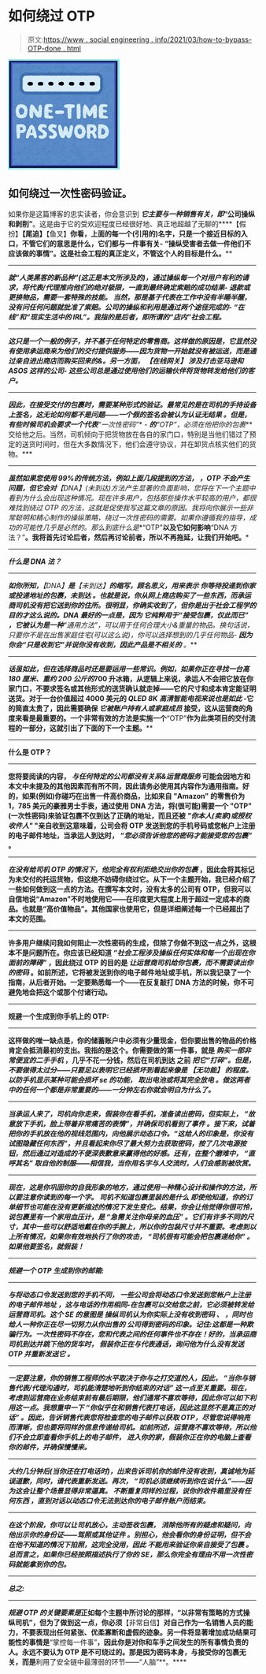 # 如何绕过 OTP

> 原文:[https://www . social engineering . info/2021/03/how-to-bypass-OTP-done . html](https://www.socialengineering.info/2021/03/how-to-bypass-otp-done.html)

[![](img/1b0700a37cd11537518e8ac14c5ccd0a.png)](https://1.bp.blogspot.com/-ykQd0b1z-Yc/YEx_nbjkyNI/AAAAAAAAmMA/bWLY2e5d1bgeWazVzafYmrn_zAqM10yVgCLcBGAsYHQ/s226/One%2BTime%2BPassword.%2Bwww.socialengineers.net.jpg)

## **如何绕过一次性密码验证。**

如果你是这篇博客的忠实读者，你会意识到 ***它主要与一种销售有关，即*“公司操纵和剥削”**。这是由于它的受欢迎程度已经很好地、真正地超越了无聊的****【假扮】********【尾追】********【鱼叉】****你看，上面的每一个(引用的)名字，只是一个接近目标的入口，不管它们的意思是什么，它们都与一件事有关- **“操纵受害者去做一件他们不应该做的事情”**。这是社会工程的真正定义，不管这个人的目标是什么。******

 **********

*****就**“人类黑客的新品种”(**这正是本文所涉及的)，通过操纵每一个对用户有利的请求，将代表/代理推向他们的绝对极限，一直到最终确定索赔的成功结果- ***退款或更换物品，需要一套特殊的技能。*** 当然，那是基于代表在工作中没有半睡半醒，没有问任何问题就批准了索赔。公司的操纵和利用是通过两个途径完成的- **“在线”**和**“现实生活中的 IRL”**。我指的是后者，即所谓的**“店内”**社会工程。*****

 **********

*****这只是一个一般的例子，并不基于任何特定的零售商。**这样做的原因是，它显然没有使用承运商来为他们的交付提供服务——因为货物一开始就没有被运送，而是通过亲自进出商店而购买回来的&。另一方面， ***【在线网关】*** 涉及打击亚马逊和 ASOS 这样的公司- *这些公司总是通过使用他们的运输伙伴*将货物转发给他们的客户。*******

 ******

***因此，在接受交付的包裹时，需要某种形式的验证。最常见的是在司机的手持设备上签名，这无论如何都不是问题——***一个假的签名会被认为认证无结果*** 。但是，有些时候司机会要求一个代表**“一次性密码”** - ***的**“OTP”**，必须在他把你的包裹*** 交给他之后。当然，司机倾向于把货物放在各自的家门口，特别是当他们错过了预定的送货时间时，但在大多数情况下，他们会遵守协议，并在卸货点核实他们的货物。***

 ******

***虽然如果您使用 99%的传统方法，例如上面几段提到的方法， ***，OTP 不会产生问题，但它会对*****【DNA】***(未到达)方法*产生显著的负面影响，您将在下一个主题中看到为什么会出现这种情况。现在许多用户，包括那些操作水平较高的用户，都很难找到绕过 OTP 的方法，这就是促使我写这篇文章的原因。我将向你展示一些非常聪明和精心制作的操纵策略，绕过一次性密码的需要。如果你遵循我的指导，成功的可能性几乎是必然的。那么到底什么是**“OTP”**以及它如何影响**“DNA 方法？”**。我将首先讨论后者，然后再讨论前者，所以不再拖延，让我们开始吧。***

 ******

*****什么是 DNA 法？*****

 ******

***如你所知，**【DNA】**是**【未到达】**的缩写，顾名思义，用来表示 ***你等待投递到你家或投递地址的包裹，未到达*** 。也就是说，你从网上商店购买了一些东西，而承运商司机没有把它送到你的住所。很明显，你确实收到了，但你是出于社会工程学的目的才这么说的。DNA 最好的一点是，因为 ***它纯粹用于“接受包裹，仅此而已”*** ，它被认为是一种**“通用方法”**，可以用于任何合理大小&重量的物品。换句话说，只要你不是在出售家庭住宅(可以这么说)，你可以选择想到的几乎任何物品- ***因为你会“只是收到它”并说你没有收到，因此产品是不相关的*** 。***

 ******

***话虽如此，但在选择商品时还是要运用一些常识。例如，如果你正在寻找一台高 180 厘米、重约 200 公斤的*700 升冰箱，从逻辑上来说，承运人不会把它放在你家门口，不要求签名或其他形式的送货确认就走掉——它的尺寸和成本肯定能证明送货。对于一台价值超过 4000 美元的 *QLED 8K 高清智能电视来说也是如此* -它的简直太贵了，因此需要确保 ***它被账户持有人或家庭成员*** 接受，这从运营商的角度来看是最重要的。一个非常有效的方法是实施一个**“OTP”**作为此类项目的交付流程的一部分，这就引出了下面的下一个主题。****

 ********

******什么是 OTP？******

 ********

****您将要阅读的内容， ***与任何特定的公司都没有关系&运营商服务*** 可能会因地方和本文中未提及的其他因素而有所不同，因此请务必使用其内容作为通用指南。好的，如果(例如)你碰巧在出售一件高价商品，比如来自 **"Amazon"** 的零售价为 1，785 美元的豪雅男士手表，通过使用 DNA 方法，将(很可能)需要一个 **"OTP"** (一次性密码)来验证包裹不仅到达了正确的地址，而且还被 ***"你本人(卖家)或授权收件人"*** "亲自收到这意味着，公司会将 OTP 发送到您的手机号码或您帐户上注册的电子邮件地址，当承运人到达时， ***“您必须告诉他您的密码才能接受您的包裹”*** 。****

 ********

*******在没有给司机 OTP 的情况下，他完全有权利拒绝交出你的包裹*** ，因此会将其标记为未交付的托运货物，但这绝不妨碍你绕过它。从下一个主题开始，我已经介绍了一些如何做到这一点的方法。在撰写本文时，没有太多的公司有 OTP，但我可以自信地说**“Amazon”**不时地使用它——在印度更大程度上用于超过一定成本的商品。也就是“高价值物品”。其他国家也使用它，但是详细阐述每一个已经超出了本文的范围。****

 ********

****许多用户继续问我如何阻止一次性密码的生成，但除了你做不到这一点之外，这根本不是问题所在。你应该已经知道 ***“社会工程涉及操纵任何实体和每一个出现在你面前的障碍”*** ，因此绕过 OTP 的目的是 ***让运营商司机给你包裹，而不需要读出你的密码*** 。如前所述，它将被发送到你的电子邮件地址或手机，所以我记录了一个指南，从后者开始。一定要熟悉每一个——在反复敲打 DNA 方法的时候，你不可避免地会把这个或那个付诸行动。****

 ********

******规避一个生成到你手机上的 OTP:******

 ********

****这样做的唯一缺点是，你的储蓄账户中必须有少量现金，但你要出售的物品的价格肯定会抵消最初的支出。我指的是这个。你需要做的第一件事，就是 ***购买一部非常便宜的二手手机*** ，几乎不花一分钱，然后在司机到达 之前 ***把它“打碎”。但是，不要做得太过分——只要足以表明它已经损坏到看起来像是 ***【无功能】*** 的程度。以防手机显示某种可能会损坏 se 的功能， ***取出电池或将其完全放电*** 。做这两者中的任何一个都是非常重要的——一分钟左右你就会明白为什么了。*******

 ******

***当承运人来了，司机向你走来，假装你在看手机，准备读出密码，但实际上， ***“故意放下手机，脸上带着非常痛苦的表情”，并确保司机看到了事件*** 。接下来，试着把你的手机放在他的视线范围内，向他展示动态口令。“这给人的印象是，你没有试图隐藏任何东西”，并且看起来你尽了最大努力去获取密码，按了几次电源按钮，然后通过对造成的不便深表歉意来赢得他的好感。还有，在整个磨难中， ***“直呼其名”*** 取自他的制服——相信我，当你用名字与人交流时，人们会感到被欣赏。***

 ******

***现在，这是你巩固你的自我形象的地方，通过使用一种精心设计和操作的方法，所以要注意你读到的每一个字。 ***司机不知道包裹里装的是什么*** 即使他知道，你的订单细节也可能在没有更新描述的情况下发生变化。结果，你会让他觉得你很可怜，说包裹里有一个家用血压计，是 ***“急需关注你母亲的血压”*** 。它们有许多不同的尺寸，其中一些可以舒适地戴在你的手腕上，所以你的包装尺寸并不重要。考虑到以上所有情况，如果你有效地执行了你的攻击， ***“司机很有可能会把包裹递给你”*** 。如果他要签名，就假装！***

 ******

*****规避一个 OTP 生成到你的邮箱:*****

 ******

***与将动态口令发送到您的手机不同， ***一些公司会将动态口令发送到您帐户上注册的电子邮件地址*** ，这与电话的作用相同-在包裹可以交给您之前，它必须被转发给运营商司机。这个 SE 的意图是 ***操纵司机认为你实际上没有收到密码*** 、 ***，同时也给人一种你正在尽一切努力从你出售的*** 公司得到密码的印象。记住:这都是一种欺骗行为。一次性密码不存在，您和代表之间的任何事件也不存在！好的，当承运商司机到达并跳下他的货车时， ***假装你正在与代表通话，询问他为什么没有发送 OTP 并重新发送它*** 。***

 ******

***一定要注意，你的销售工程师的水平取决于你与之打交道的人，因此， ***“当你与销售代表/代理沟通时，司机能清楚地听到你结束的对话”*** 这一点至关重要。现在，考虑到运营商在业务结束前有最后期限，他们通常不喜欢等待，因此你可以如下利用这一点。我想重申一下 ***“你似乎在和销售代表打电话，因此这显然不是真正的对话”*** 。因此，告诉销售代表您将检查您的电子邮件以获取 OTP，尽管您说得响亮而清晰，但也要将同样的信息传递给司机。如前所述，运营商不喜欢等待，所以他们不会立即查看你手机上的电子邮件， ***进入你的家，假装你正在你的电脑上查看你的邮件，并确保慢慢来。******

 ******

***大约几分钟后(当你还在打电话时)，出来告诉司机你的邮件没有收到，真诚地为延误道歉，同时，请代表重新发送。再次， ***“司机必须继续听到你在说什么”***——因为这会让整个场景显得非常逼真。 ***不断重复同样的过程，说你的收件箱里没有任何东西*** ，直到对话以动态口令无法到达你的电子邮件账户而结束。***

 ******

***在这个阶段，你可以让司机放心，主动签收包裹， ***消除他所有的疑虑和疑问，向他出示你的身份证——驾照或其他证件*** 。别担心，他会看你的身份证明，但不会在他不知道的情况下拍照，这完全没用，因此 ***不能用来验证你亲自接受了包裹*** 。总而言之，如果你已经按照描述执行了你的 SE，那么你完全有理由不用一次性密码就能拿到你的包。***

 ******

*****总之:*****

 ******

***规避 OTP 的关键要素是*正如每个主题中所讨论的那样，“以非常有策略的方式操纵司机”，但为了做到这一点，你必须**【非常自信】**对自己作为一名销售人员的能力，不要表现出任何紧张、优柔寡断和虚假的迹象。另一件将显著增加成功结果可能性的事情是**“掌控每一件事”**，因此你是对你和车手之间发生的所有事情负责的人。永远不要认为 OTP 是不可绕过的。那是因为密码本身，与接受你的包裹无关，而是**利用了安全链中最薄弱的环节——“人脑”**。****